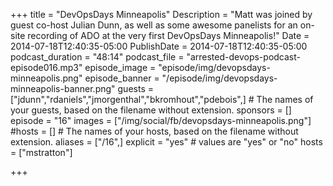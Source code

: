 +++
title = "DevOpsDays Minneapolis"
Description = "Matt was joined by guest co-host Julian Dunn, as well as some awesome panelists for an on-site recording of ADO at the very first DevOpsDays Minneapolis!"
Date = 2014-07-18T12:40:35-05:00
PublishDate = 2014-07-18T12:40:35-05:00
podcast_duration = "48:14"
podcast_file = "arrested-devops-podcast-episode016.mp3"
episode_image = "episode/img/devopsdays-minneapolis.png"
episode_banner = "/episode/img/devopsdays-minneapolis-banner.png"
guests = ["jdunn","rdaniels","jmorgenthal","bkromhout","pdebois",] # The names of your guests, based on the filename without extension.
sponsors = []
episode = "16"
images = ["/img/social/fb/devopsdays-minneapolis.png"]
#hosts = [] # The names of your hosts, based on the filename without extension.
aliases = ["/16",]
explicit = "yes" # values are "yes" or "no"
hosts = ["mstratton"]

+++

